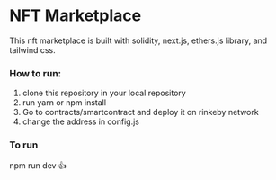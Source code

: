# NFT Marketplace
This nft marketplace is built with solidity, next.js, ethers.js library, and tailwind css.

### How to run:
1. clone this repository in your local repository  
2. run yarn or npm install  
3. Go to contracts/smartcontract and deploy it on rinkeby network  
4. change the address in config.js  

### To run
npm run dev
:+1:
